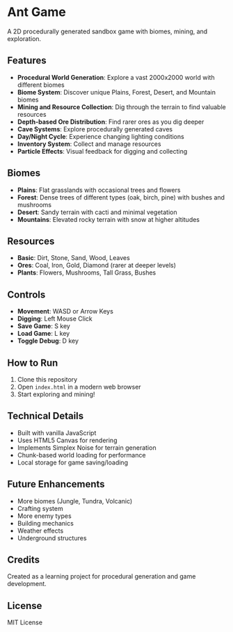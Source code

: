 # Ant Game

A 2D procedurally generated sandbox game with biomes, mining, and exploration.

## Features

- **Procedural World Generation**: Explore a vast 2000x2000 world with different biomes
- **Biome System**: Discover unique Plains, Forest, Desert, and Mountain biomes
- **Mining and Resource Collection**: Dig through the terrain to find valuable resources
- **Depth-based Ore Distribution**: Find rarer ores as you dig deeper
- **Cave Systems**: Explore procedurally generated caves
- **Day/Night Cycle**: Experience changing lighting conditions
- **Inventory System**: Collect and manage resources
- **Particle Effects**: Visual feedback for digging and collecting

## Biomes

- **Plains**: Flat grasslands with occasional trees and flowers
- **Forest**: Dense trees of different types (oak, birch, pine) with bushes and mushrooms
- **Desert**: Sandy terrain with cacti and minimal vegetation
- **Mountains**: Elevated rocky terrain with snow at higher altitudes

## Resources

- **Basic**: Dirt, Stone, Sand, Wood, Leaves
- **Ores**: Coal, Iron, Gold, Diamond (rarer at deeper levels)
- **Plants**: Flowers, Mushrooms, Tall Grass, Bushes

## Controls

- **Movement**: WASD or Arrow Keys
- **Digging**: Left Mouse Click
- **Save Game**: S key
- **Load Game**: L key
- **Toggle Debug**: D key

## How to Run

1. Clone this repository
2. Open `index.html` in a modern web browser
3. Start exploring and mining!

## Technical Details

- Built with vanilla JavaScript
- Uses HTML5 Canvas for rendering
- Implements Simplex Noise for terrain generation
- Chunk-based world loading for performance
- Local storage for game saving/loading

## Future Enhancements

- More biomes (Jungle, Tundra, Volcanic)
- Crafting system
- More enemy types
- Building mechanics
- Weather effects
- Underground structures

## Credits

Created as a learning project for procedural generation and game development.

## License

MIT License 